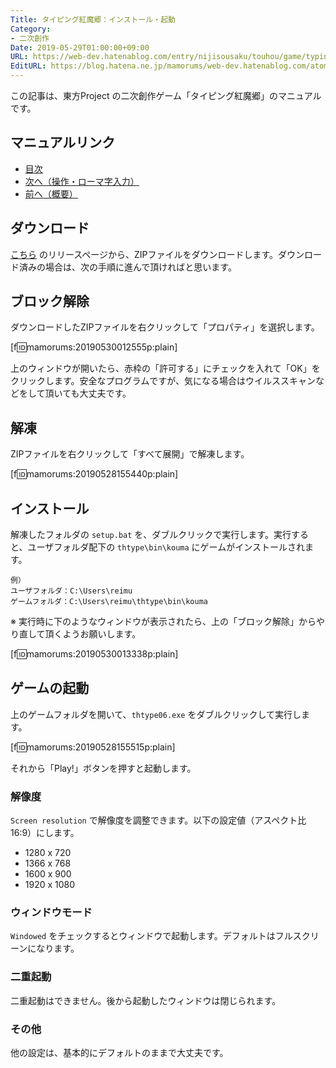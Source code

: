```yaml
---
Title: タイピング紅魔郷：インストール・起動
Category:
- 二次創作
Date: 2019-05-29T01:00:00+09:00
URL: https://web-dev.hatenablog.com/entry/nijisousaku/touhou/game/typing/koumakyou/manual/install-and-start
EditURL: https://blog.hatena.ne.jp/mamorums/web-dev.hatenablog.com/atom/entry/17680117127170710374
---
```


この記事は、東方Project の二次創作ゲーム「タイピング紅魔郷」のマニュアルです。


## マニュアルリンク
- [目次](/entry/nijisousaku/touhou/game/typing/koumakyou/manual/table-of-contents)
- [次へ（操作・ローマ字入力）](/entry/nijisousaku/touhou/game/typing/koumakyou/manual/operation-and-input)
- [前へ（概要）](/entry/nijisousaku/touhou/game/typing/koumakyou/manual/overview)


## ダウンロード
[こちら](https://github.com/mamorum/game/releases/tag/thtype06-v1.0.0) のリリースページから、ZIPファイルをダウンロードします。ダウンロード済みの場合は、次の手順に進んで頂ければと思います。


## ブロック解除
ダウンロードしたZIPファイルを右クリックして「プロパティ」を選択します。

[f:id:mamorums:20190530012555p:plain]

上のウィンドウが開いたら、赤枠の「許可する」にチェックを入れて「OK」をクリックします。安全なプログラムですが、気になる場合はウイルススキャンなどをして頂いても大丈夫です。


## 解凍
ZIPファイルを右クリックして「すべて展開」で解凍します。

[f:id:mamorums:20190528155440p:plain]


## インストール
解凍したフォルダの `setup.bat` を、ダブルクリックで実行します。実行すると、ユーザフォルダ配下の `thtype\bin\kouma` にゲームがインストールされます。

```
例）
ユーザフォルダ：C:\Users\reimu
ゲームフォルダ：C:\Users\reimu\thtype\bin\kouma
```

※ 実行時に下のようなウィンドウが表示されたら、上の「ブロック解除」からやり直して頂くようお願いします。

[f:id:mamorums:20190530013338p:plain]


## ゲームの起動
上のゲームフォルダを開いて、`thtype06.exe` をダブルクリックして実行します。

[f:id:mamorums:20190528155515p:plain]

それから「Play!」ボタンを押すと起動します。

### 解像度
`Screen resolution` で解像度を調整できます。以下の設定値（アスペクト比 16:9）にします。

- 1280 x 720
- 1366 x 768
- 1600 x 900
- 1920 x 1080

### ウィンドウモード
`Windowed` をチェックするとウィンドウで起動します。デフォルトはフルスクリーンになります。

### 二重起動
二重起動はできません。後から起動したウィンドウは閉じられます。

### その他
他の設定は、基本的にデフォルトのままで大丈夫です。

